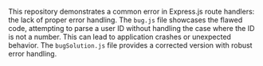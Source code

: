 This repository demonstrates a common error in Express.js route handlers: the lack of proper error handling. The `bug.js` file showcases the flawed code, attempting to parse a user ID without handling the case where the ID is not a number.  This can lead to application crashes or unexpected behavior. The `bugSolution.js` file provides a corrected version with robust error handling.